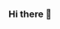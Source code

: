 ### Hi there 👋

<!--
**ArduBatu/ArduBatu** is a ✨ _special_ ✨ repository because its `README.md` (this file) appears on your GitHub profile.

I will record the developments in java here, maybe those who want to start from 0 like me and improve themselves can benefit.
